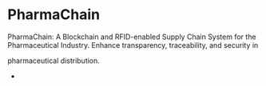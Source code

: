 # PharmaChain

PharmaChain: A Blockchain and RFID-enabled Supply Chain System for the Pharmaceutical Industry. Enhance transparency, traceability, and security in

pharmaceutical distribution.

-
